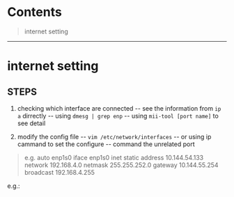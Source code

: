Contents
========

> internet setting

--------

# internet setting

## STEPS

1. checking which interface are connected 
 -- see the information from `ip a` dirrectly
 -- using `dmesg | grep enp` 
 -- using `mii-tool [port name]` to see detail 

2. modify the config file
 -- `vim /etc/network/interfaces`
 -- or using ip cammand to set the configure
 -- command the unrelated port
>e.g.
>auto enp1s0
>iface enp1s0 inet static
>   address 10.144.54.133
>   network 192.168.4.0
>   netmask 255.255.252.0
>   gateway 10.144.55.254
>   broadcast 192.168.4.255


e.g.:

